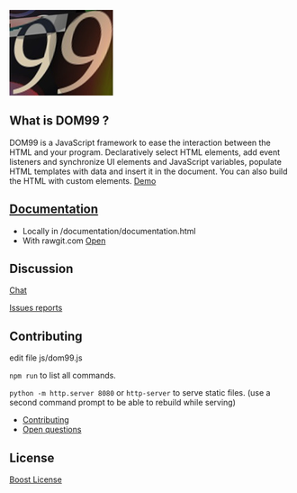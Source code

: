 ![DOM99](images/visual2.jpg)


## What is DOM99 ?

DOM99 is a JavaScript framework to ease the interaction between the HTML and your program. Declaratively select HTML elements, add event listeners and synchronize UI elements and JavaScript variables, populate HTML templates with data and insert it in the document.
You can also build the HTML with custom elements.
[Demo](http://jsbin.com/tepezuj/3/embed?html,js,output)

## [Documentation](https://cdn.rawgit.com/GrosSacASac/DOM99/master/documentation/documentation.html#about)

 * Locally in /documentation/documentation.html
 * With rawgit.com [Open](https://cdn.rawgit.com/GrosSacASac/DOM99/master/documentation/documentation.html#about)

## Discussion

[Chat](https://dystroy.org/miaou/3)

[Issues reports](https://github.com/GrosSacASac/DOM99/issues)

## Contributing

edit file js/dom99.js

`npm run` to list all commands.

`python -m http.server 8080` or `http-server` to serve static files. (use a second command prompt to be able to rebuild while serving)


 * [Contributing](documentation/contributing.md)
 * [Open questions](documentation/openquestions.md)

## License

[Boost License](./LICENSE.txt)
